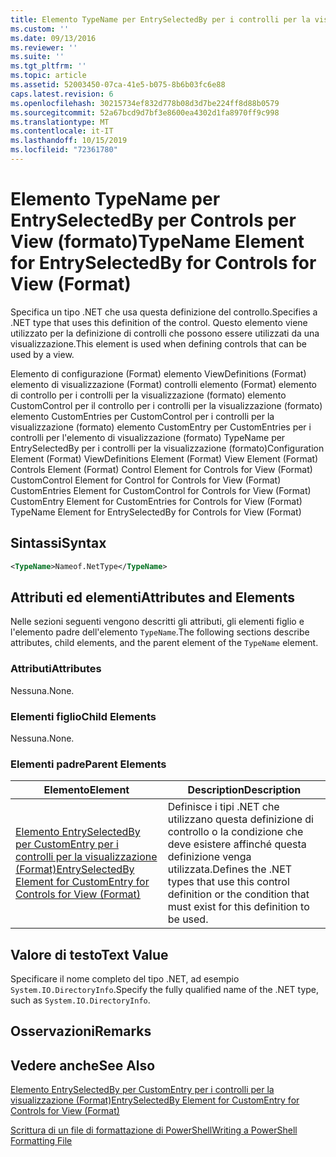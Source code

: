 ```yaml
---
title: Elemento TypeName per EntrySelectedBy per i controlli per la visualizzazione (Format) | Microsoft Docs
ms.custom: ''
ms.date: 09/13/2016
ms.reviewer: ''
ms.suite: ''
ms.tgt_pltfrm: ''
ms.topic: article
ms.assetid: 52003450-07ca-41e5-b075-8b6b03fc6e88
caps.latest.revision: 6
ms.openlocfilehash: 30215734ef832d778b08d3d7be224ff8d88b0579
ms.sourcegitcommit: 52a67bcd9d7bf3e8600ea4302d1fa8970ff9c998
ms.translationtype: MT
ms.contentlocale: it-IT
ms.lasthandoff: 10/15/2019
ms.locfileid: "72361780"
---
```

# <a name="typename-element-for-entryselectedby-for-controls-for-view-format"></a><span data-ttu-id="edbd4-102">Elemento TypeName per EntrySelectedBy per Controls per View (formato)</span><span class="sxs-lookup"><span data-stu-id="edbd4-102">TypeName Element for EntrySelectedBy for Controls for View (Format)</span></span>

<span data-ttu-id="edbd4-103">Specifica un tipo .NET che usa questa definizione del controllo.</span><span class="sxs-lookup"><span data-stu-id="edbd4-103">Specifies a .NET type that uses this definition of the control.</span></span> <span data-ttu-id="edbd4-104">Questo elemento viene utilizzato per la definizione di controlli che possono essere utilizzati da una visualizzazione.</span><span class="sxs-lookup"><span data-stu-id="edbd4-104">This element is used when defining controls that can be used by a view.</span></span>

<span data-ttu-id="edbd4-105">Elemento di configurazione (Format) elemento ViewDefinitions (Format) elemento di visualizzazione (Format) controlli elemento (Format) elemento di controllo per i controlli per la visualizzazione (formato) elemento CustomControl per il controllo per i controlli per la visualizzazione (formato) elemento CustomEntries per CustomControl per i controlli per la visualizzazione (formato) elemento CustomEntry per CustomEntries per i controlli per l'elemento di visualizzazione (formato) TypeName per EntrySelectedBy per i controlli per la visualizzazione (formato)</span><span class="sxs-lookup"><span data-stu-id="edbd4-105">Configuration Element (Format) ViewDefinitions Element (Format) View Element (Format) Controls Element (Format) Control Element for Controls for View (Format) CustomControl Element for Control for Controls for View (Format) CustomEntries Element for CustomControl for Controls for View (Format) CustomEntry Element for CustomEntries for Controls for View (Format) TypeName Element for EntrySelectedBy for Controls for View (Format)</span></span>

## <a name="syntax"></a><span data-ttu-id="edbd4-106">Sintassi</span><span class="sxs-lookup"><span data-stu-id="edbd4-106">Syntax</span></span>

```xml
<TypeName>Nameof.NetType</TypeName>

```

## <a name="attributes-and-elements"></a><span data-ttu-id="edbd4-107">Attributi ed elementi</span><span class="sxs-lookup"><span data-stu-id="edbd4-107">Attributes and Elements</span></span>

<span data-ttu-id="edbd4-108">Nelle sezioni seguenti vengono descritti gli attributi, gli elementi figlio e l'elemento padre dell'elemento `TypeName`.</span><span class="sxs-lookup"><span data-stu-id="edbd4-108">The following sections describe attributes, child elements, and the parent element of the `TypeName` element.</span></span>

### <a name="attributes"></a><span data-ttu-id="edbd4-109">Attributi</span><span class="sxs-lookup"><span data-stu-id="edbd4-109">Attributes</span></span>

<span data-ttu-id="edbd4-110">Nessuna.</span><span class="sxs-lookup"><span data-stu-id="edbd4-110">None.</span></span>

### <a name="child-elements"></a><span data-ttu-id="edbd4-111">Elementi figlio</span><span class="sxs-lookup"><span data-stu-id="edbd4-111">Child Elements</span></span>

<span data-ttu-id="edbd4-112">Nessuna.</span><span class="sxs-lookup"><span data-stu-id="edbd4-112">None.</span></span>

### <a name="parent-elements"></a><span data-ttu-id="edbd4-113">Elementi padre</span><span class="sxs-lookup"><span data-stu-id="edbd4-113">Parent Elements</span></span>

|<span data-ttu-id="edbd4-114">Elemento</span><span class="sxs-lookup"><span data-stu-id="edbd4-114">Element</span></span>|<span data-ttu-id="edbd4-115">Description</span><span class="sxs-lookup"><span data-stu-id="edbd4-115">Description</span></span>|
|-------------|-----------------|
|[<span data-ttu-id="edbd4-116">Elemento EntrySelectedBy per CustomEntry per i controlli per la visualizzazione (Format)</span><span class="sxs-lookup"><span data-stu-id="edbd4-116">EntrySelectedBy Element for CustomEntry for Controls for View (Format)</span></span>](./entryselectedby-element-for-customentry-for-controls-for-view-format.md)|<span data-ttu-id="edbd4-117">Definisce i tipi .NET che utilizzano questa definizione di controllo o la condizione che deve esistere affinché questa definizione venga utilizzata.</span><span class="sxs-lookup"><span data-stu-id="edbd4-117">Defines the .NET types that use this control definition or the condition that must exist for this definition to be used.</span></span>|

## <a name="text-value"></a><span data-ttu-id="edbd4-118">Valore di testo</span><span class="sxs-lookup"><span data-stu-id="edbd4-118">Text Value</span></span>

<span data-ttu-id="edbd4-119">Specificare il nome completo del tipo .NET, ad esempio `System.IO.DirectoryInfo`.</span><span class="sxs-lookup"><span data-stu-id="edbd4-119">Specify the fully qualified name of the .NET type, such as `System.IO.DirectoryInfo`.</span></span>

## <a name="remarks"></a><span data-ttu-id="edbd4-120">Osservazioni</span><span class="sxs-lookup"><span data-stu-id="edbd4-120">Remarks</span></span>

## <a name="see-also"></a><span data-ttu-id="edbd4-121">Vedere anche</span><span class="sxs-lookup"><span data-stu-id="edbd4-121">See Also</span></span>

[<span data-ttu-id="edbd4-122">Elemento EntrySelectedBy per CustomEntry per i controlli per la visualizzazione (Format)</span><span class="sxs-lookup"><span data-stu-id="edbd4-122">EntrySelectedBy Element for CustomEntry for Controls for View (Format)</span></span>](./entryselectedby-element-for-customentry-for-controls-for-view-format.md)

[<span data-ttu-id="edbd4-123">Scrittura di un file di formattazione di PowerShell</span><span class="sxs-lookup"><span data-stu-id="edbd4-123">Writing a PowerShell Formatting File</span></span>](./writing-a-powershell-formatting-file.md)
